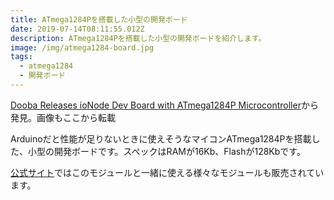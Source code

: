 ```yaml
---
title: ATmega1284Pを搭載した小型の開発ボード
date: 2019-07-14T08:11:55.012Z
description: ATmega1284Pを搭載した小型の開発ボードを紹介します。
image: /img/atmega1284-board.jpg
tags:
  - atmega1284
  - 開発ボード
---
```

[Dooba Releases ioNode Dev Board with ATmega1284P Microcontroller](https://blog.hackster.io/dooba-releases-ionode-development-board-with-atmega1284p-microcontroller-31bd1adecbc4)から発見。画像もここから転載

Arduinoだと性能が足りないときに使えそうなマイコンATmega1284Pを搭載した、小型の開発ボードです。スペックはRAMが16Kb、Flashが128Kbです。

[公式サイト](https://dooba.io/en/shop)ではこのモジュールと一緒に使える様々なモジュールも販売されています。
